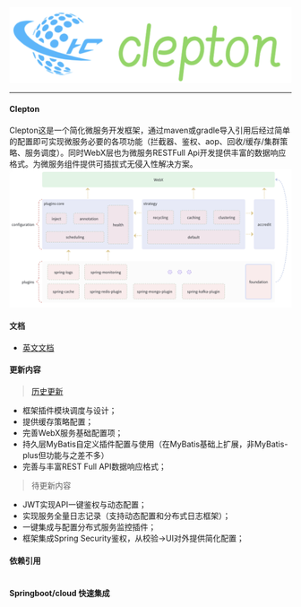 ![logo](/img/logo.png)

---

#### Clepton

Clepton这是一个简化微服务开发框架，通过maven或gradle导入引用后经过简单的配置即可实现微服务必要的各项功能（拦截器、鉴权、aop、回收/缓存/集群策略、服务调度）。同时WebX层也为微服务RESTFull
Api开发提供丰富的数据响应格式。为微服务组件提供可插拔式无侵入性解决方案。
![framework](/img/service-framework.png)

#### 文档

- [英文文档](/README.md)

#### 更新内容

> [历史更新](/logs/history_update_zh.md)

- 框架插件模块调度与设计；
- 提供缓存策略配置；
- 完善WebX服务基础配置项；
- 持久层MyBatis自定义插件配置与使用（在MyBatis基础上扩展，非MyBatis-plus但功能与之差不多）
- 完善与丰富REST Full API数据响应格式；

> 待更新内容

- JWT实现API一键鉴权与动态配置；
- 实现服务全量日志记录（支持动态配置和分布式日志框架）；
- 一键集成与配置分布式服务监控插件；
- 框架集成Spring Security鉴权，从校验->UI对外提供简化配置；

#### 依赖引用

```xml

```
#### Springboot/cloud 快速集成
